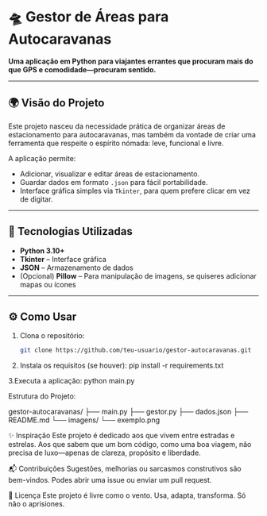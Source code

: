 # 🛸 Gestor de Áreas para Autocaravanas

**Uma aplicação em Python para viajantes errantes que procuram mais do que GPS e comodidade—procuram sentido.**

---

## 🌍 Visão do Projeto

Este projeto nasceu da necessidade prática de organizar áreas de estacionamento para autocaravanas, mas também da vontade de criar uma ferramenta que respeite o espírito nómada: leve, funcional e livre.

A aplicação permite:
- Adicionar, visualizar e editar áreas de estacionamento.
- Guardar dados em formato `.json` para fácil portabilidade.
- Interface gráfica simples via `Tkinter`, para quem prefere clicar em vez de digitar.

---

## 🧠 Tecnologias Utilizadas

- **Python 3.10+**
- **Tkinter** – Interface gráfica
- **JSON** – Armazenamento de dados
- (Opcional) **Pillow** – Para manipulação de imagens, se quiseres adicionar mapas ou ícones

---

## ⚙️ Como Usar

1. Clona o repositório:
   ```bash
   git clone https://github.com/teu-usuario/gestor-autocaravanas.git

2. Instala os requisitos (se houver):
   pip install -r requirements.txt

3.Executa a aplicação:
  python main.py

Estrutura do Projeto:

gestor-autocaravanas/
├── main.py
├── gestor.py
├── dados.json
├── README.md
└── imagens/
    └── exemplo.png

✨ Inspiração
Este projeto é dedicado aos que vivem entre estradas e estrelas. Aos que sabem que um bom código, como uma boa viagem, não precisa de luxo—apenas de clareza, propósito e liberdade.

📬 Contribuições
Sugestões, melhorias ou sarcasmos construtivos são bem-vindos. Podes abrir uma issue ou enviar um pull request.

🧿 Licença
Este projeto é livre como o vento. Usa, adapta, transforma. Só não o aprisiones.



